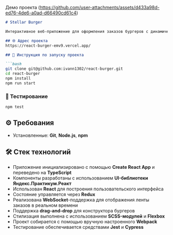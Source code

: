 Демо проекта (https://github.com/user-attachments/assets/d433a98d-ed76-4de6-a0ad-d66490cd61c4)

```markdown
# Stellar Burger

Интерактивное веб-приложение для оформления заказов бургеров с динамической лентой заказов и drag-and-drop интерфейсом.

## 🌐 Адрес проекта
https://react-burger-emv9.vercel.app/

## 🚀 Инструкция по запуску проекта

```bash
git clone git@github.com:ivann1302/react-burger.git
cd react-burger
npm install
npm run start
```

### 🧪 Тестирование

```bash
npm test
```

## ⚙️ Требования

- Установленные: **Git**, **Node.js**, **npm**

## 🛠️ Стек технологий

- Приложение инициализировано с помощью **Create React App** и переведено на **TypeScript**
- Компоненты разработаны с использованием **UI-библиотеки Яндекс.Практикум.Реакт**
- Использован **React** для построения пользовательского интерфейса
- Состояние управляется через **Redux**
- Реализована **WebSocket**-поддержка для отображения ленты заказов в реальном времени
- Поддержка **drag-and-drop** для конструктора бургеров
- Стилизация выполнена с использованием **SCSS-модулей** и **Flexbox**
- Проект собирается с помощью вручную настроенного **Webpack**
- Тестирование обеспечивается средствами **Jest** и **Cypress**
